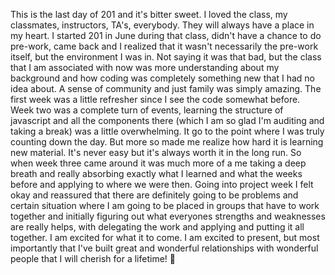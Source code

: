 This is the last day of 201 and it's bitter sweet. I loved the class,
my classmates, instructors, TA's, everybody. They will always have a place in
my heart. I started 201 in June during that class, didn't have a chance to do
pre-work, came back and I realized that it wasn't necessarily the pre-work
itself, but the environment I was in. Not saying it was that bad, but the class
that I am associated with now was more understanding about my background and
how coding was completely something new that I had no idea about. A sense of
community and just family was simply amazing.
The first week was a little refresher since I see the code somewhat before.
Week two was a complete turn of events, learning the structure of javascript and
all the components there (which I am so glad I'm auditing and taking a break)
was a little overwhelming. It go to the point where I was truly counting down
the day. But more so made me realize how hard it is learning new material. It's
never easy but it's always worth it in the long run.
So when week three came around it was much more of a me taking a deep breath
and really absorbing exactly what I learned and what the weeks before and
applying to where we were then.
Going into project week I felt okay and reassured that there are definitely
going to be problems and certain situation where I am going to be placed in
groups that have to work together and initially figuring out what everyones
strengths and weaknesses are really helps, with delegating the work and applying
and putting it all together. I am excited for what it to come. I am excited to
present, but most importantly that I've built great and wonderful relationships
with wonderful people that I will cherish for a lifetime! 💜
